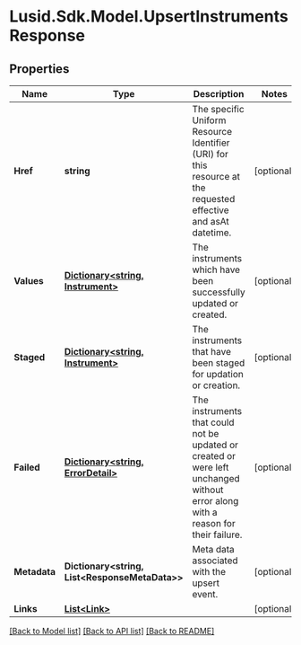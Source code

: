 # Lusid.Sdk.Model.UpsertInstrumentsResponse

## Properties

Name | Type | Description | Notes
------------ | ------------- | ------------- | -------------
**Href** | **string** | The specific Uniform Resource Identifier (URI) for this resource at the requested effective and asAt datetime. | [optional] 
**Values** | [**Dictionary&lt;string, Instrument&gt;**](Instrument.md) | The instruments which have been successfully updated or created. | [optional] 
**Staged** | [**Dictionary&lt;string, Instrument&gt;**](Instrument.md) | The instruments that have been staged for updation or creation. | [optional] 
**Failed** | [**Dictionary&lt;string, ErrorDetail&gt;**](ErrorDetail.md) | The instruments that could not be updated or created or were left unchanged without error along with a reason for their failure. | [optional] 
**Metadata** | **Dictionary&lt;string, List&lt;ResponseMetaData&gt;&gt;** | Meta data associated with the upsert event. | [optional] 
**Links** | [**List&lt;Link&gt;**](Link.md) |  | [optional] 

[[Back to Model list]](../README.md#documentation-for-models) [[Back to API list]](../README.md#documentation-for-api-endpoints) [[Back to README]](../README.md)

